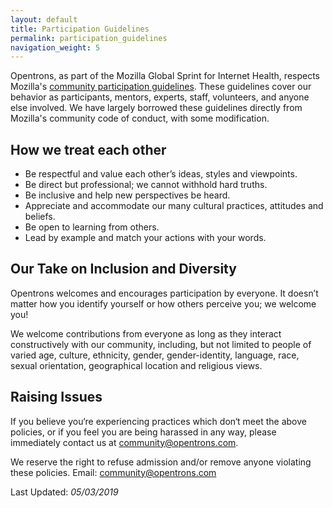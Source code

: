 ```yaml
---
layout: default
title: Participation Guidelines
permalink: participation_guidelines
navigation_weight: 5
---
```


Opentrons, as part of the Mozilla Global Sprint for Internet Health, respects Mozilla's [community participation guidelines](https://www.mozilla.org/en-US/about/governance/policies/participation/). These guidelines cover our behavior as participants, mentors, experts, staff, volunteers, and anyone else involved.
We have largely borrowed these guidelines directly from Mozilla's community code of conduct, with some modification.

## **How we treat each other**

* Be respectful and value each other’s ideas, styles and viewpoints.
* Be direct but professional; we cannot withhold hard truths.
* Be inclusive and help new perspectives be heard.
* Appreciate and accommodate our many cultural practices, attitudes and beliefs.
* Be open to learning from others.
* Lead by example and match your actions with your words.

## **Our Take on Inclusion and Diversity**

Opentrons welcomes and encourages participation by everyone. It doesn’t matter how you identify yourself or how others perceive you; we welcome you!

We welcome contributions from everyone as long as they interact constructively with our community, including, but not limited to people of varied age, culture, ethnicity, gender, gender-identity, language, race, sexual orientation, geographical location and religious views.

## **Raising Issues**

If you believe you‘re experiencing practices which don‘t meet the above policies, or if you feel you are being harassed in any way, please immediately contact us at community@opentrons.com.

We reserve the right to refuse admission and/or remove anyone violating these policies.
Email: community@opentrons.com


<span style="font-size:14px">Last Updated: *05/03/2019*</span>
<!--- END HACK-A-TRON PARTICIPATION GUIDLINES --->
